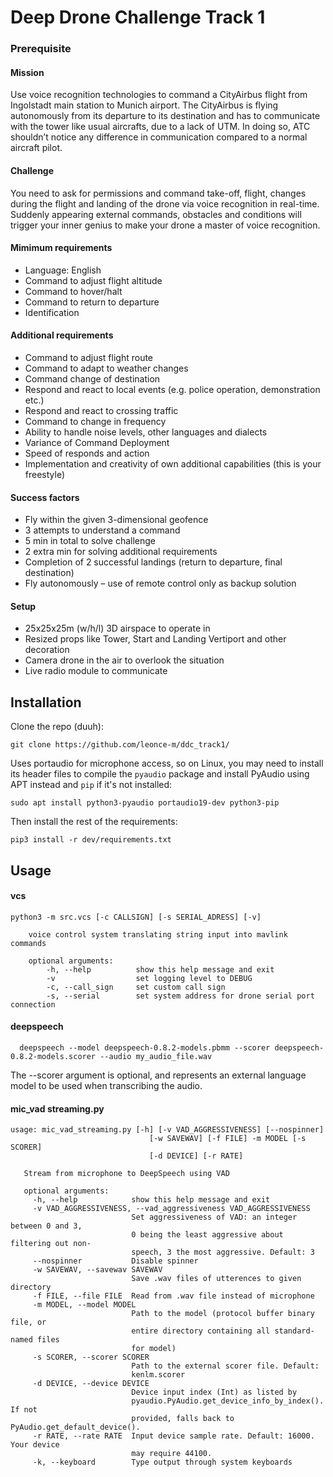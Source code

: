 # Deep Drone Challenge Track 1
### Prerequisite
#### Mission
Use voice recognition technologies to command a CityAirbus flight from Ingolstadt main station to Munich airport. The CityAirbus is flying autonomously from its departure to its destination and has to communicate with the tower like usual aircrafts, due to a lack of UTM. In doing so, ATC shouldn’t notice any difference in communication compared to a normal aircraft pilot.

#### Challenge
You need to ask for permissions and command take-off, flight, changes during the flight and landing of the drone via voice recognition in real-time. Suddenly appearing external commands, obstacles and conditions will trigger your inner genius to make your drone a master of voice recognition.

#### Mimimum requirements
* Language: English
* Command to adjust flight altitude
* Command to hover/halt
* Command to return to departure
* Identification

#### Additional requirements
* Command to adjust flight route
* Command to adapt to weather changes
* Command change of destination
* Respond and react to local events (e.g. police operation, demonstration etc.)
* Respond and react to crossing traffic
* Command to change in frequency
* Ability to handle noise levels, other languages and dialects
* Variance of Command Deployment
* Speed of responds and action
* Implementation and creativity of own additional capabilities (this is your freestyle)

#### Success factors
* Fly within the given 3-dimensional geofence
* 3 attempts to understand a command
* 5 min in total to solve challenge
* 2 extra min for solving additional requirements
* Completion of 2 successful landings (return to departure, final destination)
* Fly autonomously – use of remote control only as backup solution

#### Setup
* 25x25x25m (w/h/l) 3D airspace to operate in
* Resized props like Tower, Start and Landing Vertiport and other decoration
* Camera drone in the air to overlook the situation
* Live radio module to communicate

## Installation
Clone the repo (duuh):
```
git clone https://github.com/leonce-m/ddc_track1/
```
Uses portaudio for microphone access, so on Linux, you may need to install its header files to compile the `pyaudio` package and install PyAudio using APT instead and `pip` if it's not installed:
```
sudo apt install python3-pyaudio portaudio19-dev python3-pip
```
Then install the rest of the requirements:
```
pip3 install -r dev/requirements.txt
```

## Usage
#### vcs
```
python3 -m src.vcs [-c CALLSIGN] [-s SERIAL_ADRESS] [-v]

    voice control system translating string input into mavlink commands
    
    optional arguments:
        -h, --help          show this help message and exit
        -v                  set logging level to DEBUG
        -c, --call_sign     set custom call sign
        -s, --serial        set system address for drone serial port connection
```

#### deepspeech
```
  deepspeech --model deepspeech-0.8.2-models.pbmm --scorer deepspeech-0.8.2-models.scorer --audio my_audio_file.wav
```
The --scorer argument is optional, and represents an external language model to be used when transcribing the audio.

#### mic_vad streaming.py
```
usage: mic_vad_streaming.py [-h] [-v VAD_AGGRESSIVENESS] [--nospinner]
                               [-w SAVEWAV] [-f FILE] -m MODEL [-s SCORER]
                               [-d DEVICE] [-r RATE]
   
   Stream from microphone to DeepSpeech using VAD
   
   optional arguments:
     -h, --help            show this help message and exit
     -v VAD_AGGRESSIVENESS, --vad_aggressiveness VAD_AGGRESSIVENESS
                           Set aggressiveness of VAD: an integer between 0 and 3,
                           0 being the least aggressive about filtering out non-
                           speech, 3 the most aggressive. Default: 3
     --nospinner           Disable spinner
     -w SAVEWAV, --savewav SAVEWAV
                           Save .wav files of utterences to given directory
     -f FILE, --file FILE  Read from .wav file instead of microphone
     -m MODEL, --model MODEL
                           Path to the model (protocol buffer binary file, or
                           entire directory containing all standard-named files
                           for model)
     -s SCORER, --scorer SCORER
                           Path to the external scorer file. Default:
                           kenlm.scorer
     -d DEVICE, --device DEVICE
                           Device input index (Int) as listed by
                           pyaudio.PyAudio.get_device_info_by_index(). If not
                           provided, falls back to PyAudio.get_default_device().
     -r RATE, --rate RATE  Input device sample rate. Default: 16000. Your device
                           may require 44100.
     -k, --keyboard        Type output through system keyboards
```
